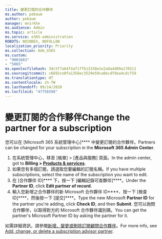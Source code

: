 ```yaml
---
title: 變更訂閱的合作夥伴
ms.author: pebaum
author: pebaum
manager: mnirkhe
ms.audience: Admin
ms.topic: article
ms.service: o365-administration
ROBOTS: NOINDEX, NOFOLLOW
localization_priority: Priority
ms.collection: Adm_O365
ms.custom:
- "9001683"
- "5065"
ms.openlocfilehash: 3dc5f7a64f4af1ffb13338e1e2a8a4d09a170311
ms.sourcegitcommit: c6692ce0fa1358ec3529e59ca0ecdfdea4cdc759
ms.translationtype: HT
ms.contentlocale: zh-TW
ms.lasthandoff: 09/14/2020
ms.locfileid: "47756598"
---
```

# <a name="change-the-partner-for-a-subscription"></a><span data-ttu-id="9fa5c-102">變更訂閱的合作夥伴</span><span class="sxs-lookup"><span data-stu-id="9fa5c-102">Change the partner for a subscription</span></span>

<span data-ttu-id="9fa5c-103">您可以在 [Microsoft 365 系統管理中心]\*\*\*\* 中變更訂閱的合作夥伴。</span><span class="sxs-lookup"><span data-stu-id="9fa5c-103">Partners can be changed for your subscription in the **Microsoft 365 Admin Center**.</span></span>

1. <span data-ttu-id="9fa5c-104">在系統管理中心，移至 [帳單] > [產品與服務]**[](https://go.microsoft.com/fwlink/p/?linkid=842054)** 頁面。</span><span class="sxs-lookup"><span data-stu-id="9fa5c-104">In the admin center, got to **Billing > [Products & services](https://go.microsoft.com/fwlink/p/?linkid=842054)**.</span></span> 
2. <span data-ttu-id="9fa5c-105">如果您有多個訂閱，請選取您要編輯的訂閱名稱。</span><span class="sxs-lookup"><span data-stu-id="9fa5c-105">If you have multiple subscriptions, select the name of the subscription you want to edit.</span></span> 
3. <span data-ttu-id="9fa5c-106">在 [合作夥伴 ID]\*\*\*\* 下，按一下 [編輯記錄可查夥伴]\*\*\*\*。</span><span class="sxs-lookup"><span data-stu-id="9fa5c-106">Under the **Partner ID**, click **Edit partner of record**.</span></span>
4. <span data-ttu-id="9fa5c-107">輸入您新增之合作夥伴的新 Microsoft 合作夥伴 ID\*\*\*\*、按一下 [檢查 ID]\*\*\*\*，然後按一下 [提交]\*\*\*\*。</span><span class="sxs-lookup"><span data-stu-id="9fa5c-107">Type the new Microsoft **Partner ID** for the partner you're adding, click **Check ID**, and then **Submit**.</span></span> <span data-ttu-id="9fa5c-108">您可以詢問合作夥伴，以取得對方的 Microsoft 合作夥伴識別碼。</span><span class="sxs-lookup"><span data-stu-id="9fa5c-108">You can get the partner's Microsoft Partner ID by asking the partner for it.</span></span>

<span data-ttu-id="9fa5c-109">如需詳細資訊，請參閱[新增、變更或刪除訂閱顧問合作夥伴](https://docs.microsoft.com/microsoft-365/admin/misc/add-partner)。</span><span class="sxs-lookup"><span data-stu-id="9fa5c-109">For more info, see [Add, change, or delete a subscription advisor partner](https://docs.microsoft.com/microsoft-365/admin/misc/add-partner).</span></span> 
